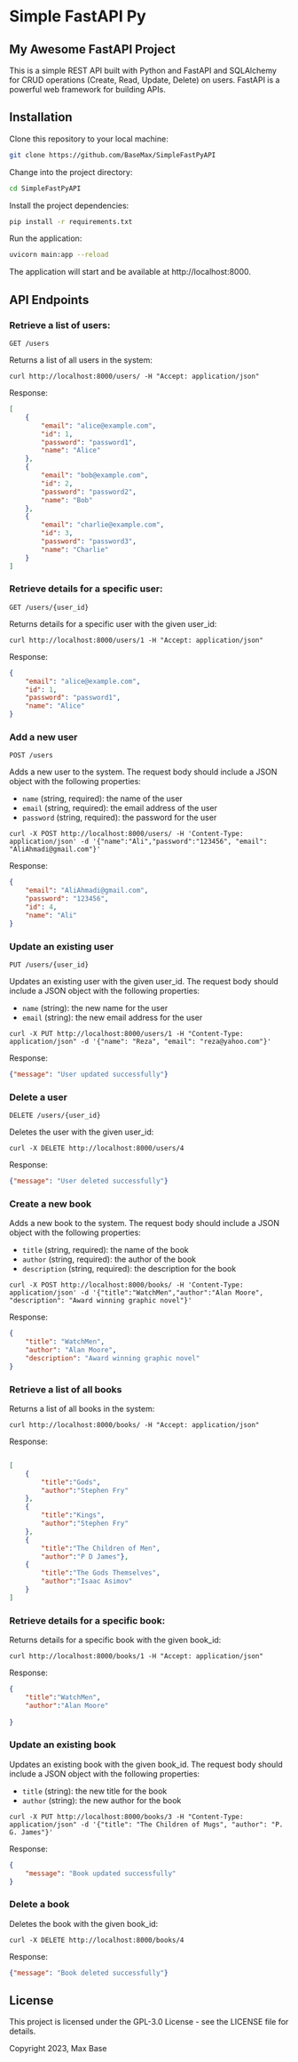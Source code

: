 # Simple FastAPI Py

## My Awesome FastAPI Project

This is a simple REST API built with Python and FastAPI and SQLAlchemy for CRUD operations (Create, Read, Update, Delete) on users.
FastAPI is a powerful web framework for building APIs.

## Installation

Clone this repository to your local machine:
```bash
git clone https://github.com/BaseMax/SimpleFastPyAPI
```

Change into the project directory:

```bash
cd SimpleFastPyAPI
```

Install the project dependencies:

```bash
pip install -r requirements.txt
```

Run the application:

```bash
uvicorn main:app --reload
```

The application will start and be available at http://localhost:8000.

## API Endpoints

### Retrieve a list of users:

```http
GET /users
```

Returns a list of all users in the system:

```console
curl http://localhost:8000/users/ -H "Accept: application/json"
```
Response:

```json
[
    {
        "email": "alice@example.com",
        "id": 1,
        "password": "password1",
        "name": "Alice"
    },
    {
        "email": "bob@example.com",
        "id": 2,
        "password": "password2",
        "name": "Bob"
    },
    {
        "email": "charlie@example.com",
        "id": 3,
        "password": "password3",
        "name": "Charlie"
    }
]
```

### Retrieve details for a specific user:

```http
GET /users/{user_id}
```
Returns details for a specific user with the given user_id:

```console
curl http://localhost:8000/users/1 -H "Accept: application/json"
```
Response:
```json
{
    "email": "alice@example.com",
    "id": 1,
    "password": "password1",
    "name": "Alice"
}
```

### Add a new user

```http
POST /users
```

Adds a new user to the system. The request body should include a JSON object with the following properties:

  - `name` (string, required): the name of the user
  - `email` (string, required): the email address of the user
  - `password` (string, required): the password for the user

```console
curl -X POST http://localhost:8000/users/ -H 'Content-Type: application/json' -d '{"name":"Ali","password":"123456", "email": "AliAhmadi@gmail.com"}'
```
Response:

```json
{
    "email": "AliAhmadi@gmail.com",
    "password": "123456", 
    "id": 4, 
    "name": "Ali"
}
```


### Update an existing user
```http
PUT /users/{user_id}
```

Updates an existing user with the given user_id. The request body should include a JSON object with the following properties:

  -  `name` (string): the new name for the user
  -  `email` (string): the new email address for the user

```console
curl -X PUT http://localhost:8000/users/1 -H "Content-Type: application/json" -d '{"name": "Reza", "email": "reza@yahoo.com"}'
```
Response:
```json
{"message": "User updated successfully"}
```

### Delete a user

```http
DELETE /users/{user_id}
```

Deletes the user with the given user_id:

```console
curl -X DELETE http://localhost:8000/users/4
```

Response:
```json
{"message": "User deleted successfully"}
```

### Create a new book

Adds a new book to the system. The request body should include a JSON object with the following properties:

  - `title` (string, required): the name of the book
  - `author` (string, required): the author of the book
  - `description` (string, required): the description for the book

``` 
curl -X POST http://localhost:8000/books/ -H 'Content-Type: application/json' -d '{"title":"WatchMen","author":"Alan Moore", "description": "Award winning graphic novel"}'
```

Response:

```json
{
    "title": "WatchMen",
    "author": "Alan Moore", 
    "description": "Award winning graphic novel"
}
```

### Retrieve a list of all books


Returns a list of all books in the system:

```console
curl http://localhost:8000/books/ -H "Accept: application/json"
```
Response:

```json

[
    {
        "title":"Gods",
        "author":"Stephen Fry"
    },
    {
        "title":"Kings",
        "author":"Stephen Fry"
    },
    {
        "title":"The Children of Men",
        "author":"P D James"},
    {
        "title":"The Gods Themselves",
        "author":"Isaac Asimov"
    }
]


```

### Retrieve details for a specific book:

Returns details for a specific book with the given book_id:

```console
curl http://localhost:8000/books/1 -H "Accept: application/json"
```
Response:
```json
{
    "title":"WatchMen",
    "author":"Alan Moore"
    
}
```

### Update an existing book

Updates an existing book with the given book_id. The request body should include a JSON object with the following properties:

  -  `title` (string): the new title for the book
  -  `author` (string): the new author for the book

```console
curl -X PUT http://localhost:8000/books/3 -H "Content-Type: application/json" -d '{"title": "The Children of Mugs", "author": "P. G. James"}'
```
Response:
```json
{
    "message": "Book updated successfully"
}
```

### Delete a book

Deletes the book with the given book_id:

```console
curl -X DELETE http://localhost:8000/books/4
```

Response:
```json
{"message": "Book deleted successfully"}
```


## License

This project is licensed under the GPL-3.0 License - see the LICENSE file for details.

Copyright 2023, Max Base
